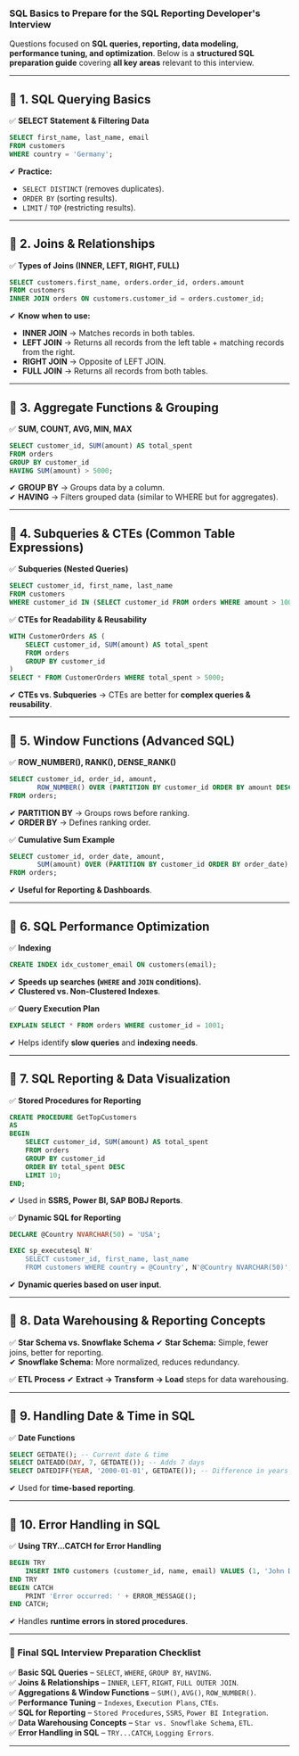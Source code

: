 ### **SQL Basics to Prepare for the SQL Reporting Developer's Interview**

Questions focused on **SQL queries, reporting, data modeling, performance tuning, and optimization**. Below is a **structured SQL preparation guide** covering **all key areas** relevant to this interview.

---

## **🔹 1. SQL Querying Basics**
✅ **SELECT Statement & Filtering Data**
```sql
SELECT first_name, last_name, email 
FROM customers 
WHERE country = 'Germany';
```
✔ **Practice:**
- `SELECT DISTINCT` (removes duplicates).
- `ORDER BY` (sorting results).
- `LIMIT` / `TOP` (restricting results).

---

## **🔹 2. Joins & Relationships**
✅ **Types of Joins (INNER, LEFT, RIGHT, FULL)**
```sql
SELECT customers.first_name, orders.order_id, orders.amount 
FROM customers 
INNER JOIN orders ON customers.customer_id = orders.customer_id;
```
✔ **Know when to use:**  
- **INNER JOIN** → Matches records in both tables.  
- **LEFT JOIN** → Returns all records from the left table + matching records from the right.  
- **RIGHT JOIN** → Opposite of LEFT JOIN.  
- **FULL JOIN** → Returns all records from both tables.

---

## **🔹 3. Aggregate Functions & Grouping**
✅ **SUM, COUNT, AVG, MIN, MAX**
```sql
SELECT customer_id, SUM(amount) AS total_spent
FROM orders
GROUP BY customer_id
HAVING SUM(amount) > 5000;
```
✔ **GROUP BY** → Groups data by a column.  
✔ **HAVING** → Filters grouped data (similar to WHERE but for aggregates).  

---

## **🔹 4. Subqueries & CTEs (Common Table Expressions)**
✅ **Subqueries (Nested Queries)**
```sql
SELECT customer_id, first_name, last_name
FROM customers
WHERE customer_id IN (SELECT customer_id FROM orders WHERE amount > 1000);
```
✅ **CTEs for Readability & Reusability**
```sql
WITH CustomerOrders AS (
    SELECT customer_id, SUM(amount) AS total_spent 
    FROM orders 
    GROUP BY customer_id
)
SELECT * FROM CustomerOrders WHERE total_spent > 5000;
```
✔ **CTEs vs. Subqueries** → CTEs are better for **complex queries & reusability**.

---

## **🔹 5. Window Functions (Advanced SQL)**
✅ **ROW_NUMBER(), RANK(), DENSE_RANK()**
```sql
SELECT customer_id, order_id, amount,
       ROW_NUMBER() OVER (PARTITION BY customer_id ORDER BY amount DESC) AS rank
FROM orders;
```
✔ **PARTITION BY** → Groups rows before ranking.  
✔ **ORDER BY** → Defines ranking order.  

✅ **Cumulative Sum Example**
```sql
SELECT customer_id, order_date, amount,
       SUM(amount) OVER (PARTITION BY customer_id ORDER BY order_date) AS running_total
FROM orders;
```
✔ **Useful for Reporting & Dashboards**.

---

## **🔹 6. SQL Performance Optimization**
✅ **Indexing**
```sql
CREATE INDEX idx_customer_email ON customers(email);
```
✔ **Speeds up searches (`WHERE` and `JOIN` conditions).**  
✔ **Clustered vs. Non-Clustered Indexes**.

✅ **Query Execution Plan**
```sql
EXPLAIN SELECT * FROM orders WHERE customer_id = 1001;
```
✔ Helps identify **slow queries** and **indexing needs**.

---

## **🔹 7. SQL Reporting & Data Visualization**
✅ **Stored Procedures for Reporting**
```sql
CREATE PROCEDURE GetTopCustomers
AS
BEGIN
    SELECT customer_id, SUM(amount) AS total_spent
    FROM orders
    GROUP BY customer_id
    ORDER BY total_spent DESC
    LIMIT 10;
END;
```
✔ Used in **SSRS, Power BI, SAP BOBJ Reports**.

✅ **Dynamic SQL for Reporting**
```sql
DECLARE @Country NVARCHAR(50) = 'USA';

EXEC sp_executesql N'
    SELECT customer_id, first_name, last_name 
    FROM customers WHERE country = @Country', N'@Country NVARCHAR(50)', @Country;
```
✔ **Dynamic queries based on user input**.

---

## **🔹 8. Data Warehousing & Reporting Concepts**
✅ **Star Schema vs. Snowflake Schema**
✔ **Star Schema:** Simple, fewer joins, better for reporting.  
✔ **Snowflake Schema:** More normalized, reduces redundancy.

✅ **ETL Process**
✔ **Extract → Transform → Load** steps for data warehousing.

---

## **🔹 9. Handling Date & Time in SQL**
✅ **Date Functions**
```sql
SELECT GETDATE(); -- Current date & time
SELECT DATEADD(DAY, 7, GETDATE()); -- Adds 7 days
SELECT DATEDIFF(YEAR, '2000-01-01', GETDATE()); -- Difference in years
```
✔ Used for **time-based reporting**.

---

## **🔹 10. Error Handling in SQL**
✅ **Using TRY...CATCH for Error Handling**
```sql
BEGIN TRY
    INSERT INTO customers (customer_id, name, email) VALUES (1, 'John Doe', 'john@example.com');
END TRY
BEGIN CATCH
    PRINT 'Error occurred: ' + ERROR_MESSAGE();
END CATCH;
```
✔ Handles **runtime errors in stored procedures**.

---

### **🔹 Final SQL Interview Preparation Checklist**
✅ **Basic SQL Queries** – `SELECT`, `WHERE`, `GROUP BY`, `HAVING`.  
✅ **Joins & Relationships** – `INNER`, `LEFT`, `RIGHT`, `FULL OUTER JOIN`.  
✅ **Aggregations & Window Functions** – `SUM()`, `AVG()`, `ROW_NUMBER()`.  
✅ **Performance Tuning** – `Indexes`, `Execution Plans`, `CTEs`.  
✅ **SQL for Reporting** – `Stored Procedures`, `SSRS`, `Power BI Integration`.  
✅ **Data Warehousing Concepts** – `Star vs. Snowflake Schema`, `ETL`.  
✅ **Error Handling in SQL** – `TRY...CATCH`, `Logging Errors`.  

---
